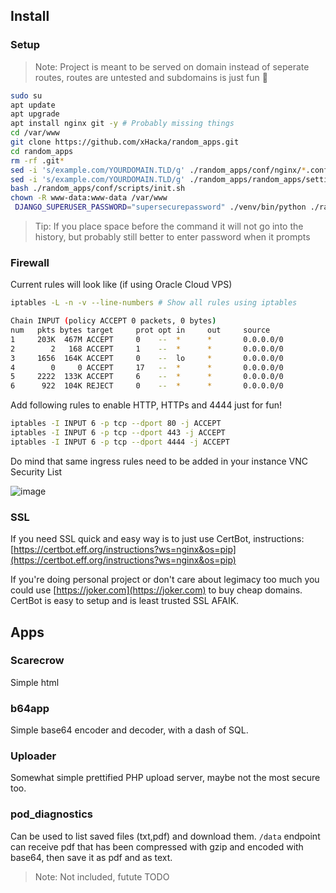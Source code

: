 ## Install

### Setup

> Note: Project is meant to be served on domain instead of seperate routes, routes are untested and subdomains is just fun 🤔

```bash
sudo su
apt update
apt upgrade
apt install nginx git -y # Probably missing things
cd /var/www
git clone https://github.com/xHacka/random_apps.git
cd random_apps
rm -rf .git*
sed -i 's/example.com/YOURDOMAIN.TLD/g' ./random_apps/conf/nginx/*.conf
sed -i 's/example.com/YOURDOMAIN.TLD/g' ./random_apps/random_apps/settings.py
bash ./random_apps/conf/scripts/init.sh
chown -R www-data:www-data /var/www
 DJANGO_SUPERUSER_PASSWORD="supersecurepassword" ./venv/bin/python ./random_apps/manage.py createsuperuser --noinput --username superuser --email let@me.in
```

> Tip: If you place space before the command it will not go into the history, but probably still better to enter password when it prompts

### Firewall

Current rules will look like (if using Oracle Cloud VPS)
```bash
iptables -L -n -v --line-numbers # Show all rules using iptables

Chain INPUT (policy ACCEPT 0 packets, 0 bytes)
num   pkts bytes target     prot opt in     out     source               destination
1     203K  467M ACCEPT     0    --  *      *       0.0.0.0/0            0.0.0.0/0            state RELATED,ESTABLISHED
2        2   168 ACCEPT     1    --  *      *       0.0.0.0/0            0.0.0.0/0
3     1656  164K ACCEPT     0    --  lo     *       0.0.0.0/0            0.0.0.0/0
4        0     0 ACCEPT     17   --  *      *       0.0.0.0/0            0.0.0.0/0            udp spt:123
5     2222  133K ACCEPT     6    --  *      *       0.0.0.0/0            0.0.0.0/0            state NEW tcp dpt:22
6      922  104K REJECT     0    --  *      *       0.0.0.0/0            0.0.0.0/0            reject-with icmp-host-prohibited
```

Add following rules to enable HTTP, HTTPs and 4444 just for fun!
```bash
iptables -I INPUT 6 -p tcp --dport 80 -j ACCEPT
iptables -I INPUT 6 -p tcp --dport 443 -j ACCEPT
iptables -I INPUT 6 -p tcp --dport 4444 -j ACCEPT
```

Do mind that same ingress rules need to be added in your instance VNC Security List

![image](https://github.com/user-attachments/assets/a9b4cd46-1861-4255-b3e6-decfb1140fc1)

### SSL

If you need SSL quick and easy way is to just use CertBot, instructions: [https://certbot.eff.org/instructions?ws=nginx&os=pip](https://certbot.eff.org/instructions?ws=nginx&os=pip)

If you're doing personal project or don't care about legimacy too much you could use [https://joker.com](https://joker.com) to buy cheap domains. CertBot is easy to setup and is least trusted SSL AFAIK.

## Apps

### Scarecrow

Simple html

### b64app

Simple base64 encoder and decoder, with a dash of SQL.

### Uploader

Somewhat simple prettified PHP upload server, maybe not the most secure too.

### pod_diagnostics

Can be used to list saved files (txt,pdf) and download them.
`/data` endpoint can receive pdf that has been compressed with gzip and encoded with base64, then save it as pdf and as text.

> Note: Not included, futute TODO

